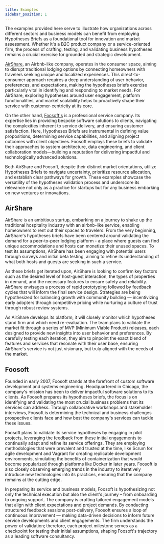 ```yaml
---
title: Examples
sidebar_position: 1
---
```


The examples provided here serve to illustrate how organizations across
different sectors and business models can benefit from employing Hypotheses
Briefs as a foundational tool for innovation and market assessment. Whether it's
a B2C product company or a service-oriented firm, the process of crafting,
testing, and validating business hypotheses remains a crucial exercise for
grounded and strategic development.

[AirShare](examples/airshare), an Airbnb-like company, operates in the consumer space,
aiming to disrupt traditional lodging options by connecting homeowners with
travelers seeking unique and localized experiences. This direct-to-consumer
approach requires a deep understanding of user behavior, preferences, and
expectations, making the hypotheses briefs exercise particularly vital in
identifying and responding to market needs. For AirShare, exploring hypotheses
around user engagement, platform functionalities, and market scalability helps
to proactively shape their service with customer-centricity at its core.

On the other hand, [Foosoft's](examples/foosoft) is a professional service company. Its
expertise lies in providing bespoke software solutions to clients, navigating
the complexities inherent to service delivery, and ensuring customer
satisfaction. Here, Hypotheses Briefs are instrumental in defining value
propositions, determining service capabilities, and aligning project outcomes
with client objectives. Foosoft employs these briefs to validate their
approaches to system architecture, data engineering, and client collaboration
models—building a reputation for delivering impactful and technologically
advanced solutions.

Both AirShare and Foosoft, despite their distinct market orientations, utilize
Hypotheses Briefs to navigate uncertainty, prioritize resource allocation, and
establish clear pathways for growth. These examples showcase the versatility of
the hypotheses validation process and underscore its relevance not only as a
practice for startups but for any business embarking on new ventures or
innovations.

## AirShare

AirShare is an ambitious startup, embarking on a journey to shake up the
traditional hospitality industry with an airbnb-like service, enabling
homeowners to rent out their spaces to travelers. From the very beginning,
AirShare's hypotheses briefs have been centered around validating the demand for
a peer-to-peer lodging platform - a place where guests can find unique
accommodations and hosts can monetize their unused spaces. To test its
assumptions, AirShare has been engaging with potential users through surveys and
initial beta testing, aiming to refine its understanding of what both hosts and
guests are seeking in such a service.

As these briefs get iterated upon, AirShare is looking to confirm key factors
such as the desired level of host-guest interaction, the types of properties in
demand, and the necessary features to ensure safety and reliability. AirShare
envisages a process of rapid prototyping followed by feedback cycles that will
inform the final service design. Strategies are being hypothesized for balancing
growth with community building — incentivizing early adopters through
competitive pricing while nurturing a culture of trust through robust review
systems.

As AirShare develops its platform, it will closely monitor which hypotheses
stand firm and which need re-evaluation. The team plans to validate the market
fit through a series of MVP (Minimum Viable Product) releases, each designed to
provide new insights into user behavior and preferences. By carefully testing
each iteration, they aim to pinpoint the exact blend of features and services
that resonate with their user base, ensuring AirShare's service is not just
visionary, but truly aligned with the needs of the market.

## Foosoft

Founded in early 2007, Foosoft stands at the forefront of custom software
development and systems engineering. Headquartered in Chicago, the company's
mission has been to deliver impactful software solutions to its clients. As
Foosoft prepares its hypotheses briefs, the focus is on identifying and
validating the most crucial business problems that its services can address.
Through collaborative workshops and stakeholder interviews, Foosoft is
determining the technical and business challenges prospective clients face and
how best the company's services can tackle these issues.

Foosoft plans to validate its service hypotheses by engaging in pilot projects,
leveraging the feedback from these initial engagements to continually adapt and
refine its service offerings. They are employing methodologies that were
prevalent and trusted at the time, like Scrum for agile development and Vagrant
for creating replicable development environments, simulating the benefits of
containerization that would become popularized through platforms like Docker in
later years. Foosoft is also closely observing emerging trends in the industry
to iteratively introduce new technologies into its practices, ensuring that the
company remains at the cutting edge.

In preparing its service and business models, Foosoft is hypothesizing not only
the technical execution but also the client's journey – from onboarding to
ongoing support. The company is crafting tailored engagement models that align
with client expectations and project demands. By conducting structured feedback
sessions post-delivery, Foosoft ensures a loop of continuous improvement —
making data-driven decisions to inform future service developments and client
engagements. The firm understands the power of validation; therefore, each
project milestone serves as a checkpoint for testing their initial assumptions,
shaping Foosoft's trajectory as a leading software consultancy.
